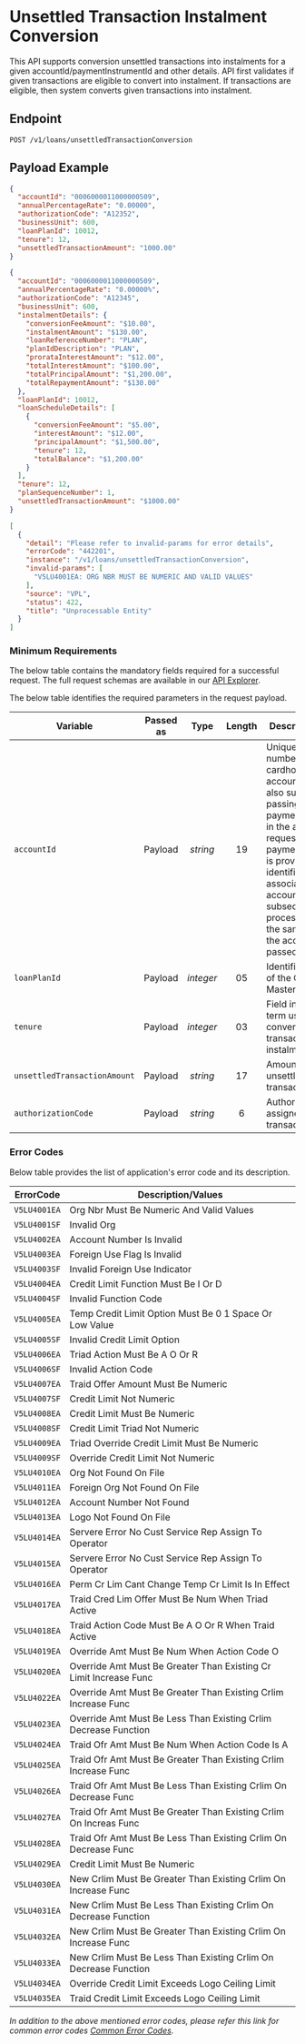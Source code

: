 # Unsettled Transaction Instalment Conversion

This API supports conversion unsettled transactions into instalments for a given accountId/paymentInstrumentId and other details. API first validates if given transactions are eligible to convert into instalment. If transactions are eligible, then system converts given transactions into instalment.

## Endpoint

`POST /v1/loans/unsettledTransactionConversion`

## Payload Example

<!--
type: tab
titles: Request, Response, Error
-->

```json
{
  "accountId": "0006000011000000509",
  "annualPercentageRate": "0.00000",
  "authorizationCode": "A12352",
  "businessUnit": 600,
  "loanPlanId": 10012,
  "tenure": 12,
  "unsettledTransactionAmount": "1000.00"
}
```

<!--
type: tab
-->

```json
{
  "accountId": "0006000011000000509",
  "annualPercentageRate": "0.00000%",
  "authorizationCode": "A12345",
  "businessUnit": 600,
  "instalmentDetails": {
    "conversionFeeAmount": "$10.00",
    "instalmentAmount": "$130.00",
    "loanReferenceNumber": "PLAN",
    "planIdDescription": "PLAN",
    "prorataInterestAmount": "$12.00",
    "totalInterestAmount": "$100.00",
    "totalPrincipalAmount": "$1,200.00",
    "totalRepaymentAmount": "$130.00"
  },
  "loanPlanId": 10012,
  "loanScheduleDetails": [
    {
      "conversionFeeAmount": "$5.00",
      "interestAmount": "$12.00",
      "principalAmount": "$1,500.00",
      "tenure": 12,
      "totalBalance": "$1,200.00"
    }
  ],
  "tenure": 12,
  "planSequenceNumber": 1,
  "unsettledTransactionAmount": "$1000.00"
}
```
<!--
type: tab
-->

```json
[
  {
    "detail": "Please refer to invalid-params for error details",
    "errorCode": "442201",
    "instance": "/v1/loans/unsettledTransactionConversion",
    "invalid-params": [
      "V5LU4001EA: ORG NBR MUST BE NUMERIC AND VALID VALUES"
    ],
    "source": "VPL",
    "status": 422,
    "title": "Unprocessable Entity"
  }
]
```

<!--
 type: tab-end
-->

### Minimum Requirements

The below table contains the mandatory fields required for a successful request. The full request schemas are available in our [API Explorer](../api/?type=post&path=/v1/loans/unsettledTransactionConversion).

The below table identifies the required parameters in the request payload.

| Variable | Passed as | Type | Length | Description/Values |
| -------- | :-------: | :--: | :------------: | ------------------ |
| `accountId` | Payload | *string* | 19 | Unique identification number for cardholder billing account. This API also supports passing the paymentInstrumentId in the accountId in request. When paymentInstrumentId is provided, system identifies the associated accountId. The subsequent processing remain the same as when the accountId is passed.|
| `loanPlanId` | Payload  | *integer* | 05 | Identification number of the Credit Plan Master entity.|
| `tenure` | Payload | *integer* | 03 | Field indicates the term used while converting transaction into instalment.|
| `unsettledTransactionAmount` | Payload | *string* | 17 | Amount of the unsettled transaction.|
| `authorizationCode` | Payload | *string* | 6 | Authorization code assigned to the transaction.|

### Error Codes

Below table provides the list of application's error code and its description.

| ErrorCode |  Description/Values |
| --------  | ------------------ |
| `V5LU4001EA` |Org Nbr Must Be Numeric And Valid Values |                         
| `V5LU4001SF` |Invalid Org |                                                      
| `V5LU4002EA` |Account Number Is Invalid |                                       
| `V5LU4003EA` |Foreign Use Flag Is Invalid |                                      
| `V5LU4003SF` |Invalid Foreign Use Indicator |                                    
| `V5LU4004EA` |Credit Limit Function Must Be I Or D |                             
| `V5LU4004SF` |Invalid Function Code |                                            
| `V5LU4005EA` |Temp Credit Limit Option Must Be 0 1 Space Or Low Value |          
| `V5LU4005SF` |Invalid Credit Limit Option |                                      
| `V5LU4006EA` |Triad Action Must Be A O Or R |                                   
| `V5LU4006SF` |Invalid Action Code |                                              
| `V5LU4007EA` |Traid Offer Amount Must Be Numeric |                               
| `V5LU4007SF` |Credit Limit Not Numeric |                                         
| `V5LU4008EA` |Credit Limit Must Be Numeric |                                     
| `V5LU4008SF` |Credit Limit Triad Not Numeric |                                   
| `V5LU4009EA` |Triad Override Credit Limit Must Be Numeric |                      
| `V5LU4009SF` |Override Credit Limit Not Numeric |                                
| `V5LU4010EA` |Org Not Found On File |                                            
| `V5LU4011EA` |Foreign Org Not Found On File |                                   
| `V5LU4012EA` |Account Number Not Found |                                         
| `V5LU4013EA` |Logo Not Found On File |                                           
| `V5LU4014EA` |Servere Error No Cust Service Rep Assign To Operator |             
| `V5LU4015EA` |Servere Error No Cust Service Rep Assign To Operator |             
| `V5LU4016EA` |Perm Cr Lim Cant Change Temp Cr Limit Is In Effect |               
| `V5LU4017EA` |Traid Cred Lim Offer Must Be Num When Triad Active |               
| `V5LU4018EA` |Traid Action Code Must Be A O Or R When Traid Active |             
| `V5LU4019EA` |Override Amt Must Be Num When Action Code O |                      
| `V5LU4020EA` |Override Amt Must Be Greater Than Existing Cr Limit Increase Func |
| `V5LU4022EA` |Override Amt Must Be Greater Than Existing Crlim Increase Func |   
| `V5LU4023EA` |Override Amt Must Be Less Than Existing Crlim Decrease Function |  
| `V5LU4024EA` |Traid Ofr Amt Must Be Num When Action Code Is A |                  
| `V5LU4025EA` |Traid Ofr Amt Must Be Greater Than Existing Crlim Increase Func |  
| `V5LU4026EA` |Traid Ofr Amt Must Be Less Than Existing Crlim On Decrease Func |  
| `V5LU4027EA` |Traid Ofr Amt Must Be Greater Than Existing Crlim On Increas Func |
| `V5LU4028EA` |Traid Ofr Amt Must Be Less Than Existing Crlim On Decrease Func |  
| `V5LU4029EA` |Credit Limit Must Be Numeric |                                     
| `V5LU4030EA` |New Crlim Must Be Greater Than Existing Crlim On Increase Func |   
| `V5LU4031EA` |New Crlim Must Be Less Than Existing Crlim On Decrease Function |  
| `V5LU4032EA` |New Crlim Must Be Greater Than Existing Crlim On Increase Func |   
| `V5LU4033EA` |New Crlim Must Be Less Than Existing Crlim On Decrease Function |  
| `V5LU4034EA` |Override Credit Limit Exceeds Logo Ceiling Limit |                 
| `V5LU4035EA` |Traid Credit Limit Exceeds Logo Ceiling Limit | 

*In addition to the above mentioned error codes, please refer this link for common error codes [Common Error Codes](?path=docs/Common_Error_Code.md).*
